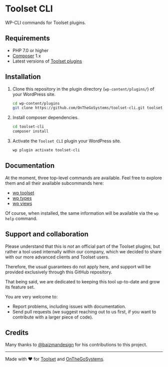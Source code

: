 # Toolset CLI

WP-CLI commands for Toolset plugins.

## Requirements

- PHP 7.0 or higher
- [Composer](https://getcomposer.org/) 1.x
- Latest versions of [Toolset plugins](https://toolset.com)

## Installation

1. Clone this repository in the plugin directory (`wp-content/plugins/`) of your WordPress site.
   ```bash
   cd wp-content/plugins
   git clone https://github.com/OnTheGoSystems/toolset-cli.git toolset-cli
   ```
2. Install composer dependencies.
   ```bash
   cd toolset-cli
   composer install
   ```
2. Activate the `Toolset CLI` plugin your WordPress site.
   ```bash
   wp plugin activate toolset-cli
   ```
   
## Documentation

At the moment, three top-level commands are available. Feel free to explore
them and all their available subcommands here:

- [wp toolset](docs/toolset.md)
- [wp types](docs/types.md)
- [wp views](docs/views.md)

Of course, when installed, the same information will be available via the `wp help` command.

## Support and collaboration

Please understand that this is _not_ an official part of the Toolset plugins,
but rather a tool used internally within our company, which we decided to share
with our more advanced clients and Toolset users.

Therefore, the usual guarantees do not apply here, and support will be provided 
exclusively through this GitHub repository. 

That being said, we are dedicated to keeping this tool up-to-date and grow
its feature set.

You are very welcome to:

- Report problems, including issues with documentation.
- Send pull requests (we suggest reaching out to us first, if you want to
   contribute with a larger piece of code).
  
## Credits

Many thanks to [@baizmandesign](https://github.com/baizmandesign) for his contributions to this project.

---

Made with :heart: for [Toolset](http://toolset.com) and [OnTheGoSystems](http://onthegosystems.com).
